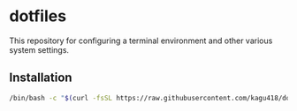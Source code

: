 # dotfiles

This repository for configuring a terminal environment and other various system settings.

## Installation

```sh
/bin/bash -c "$(curl -fsSL https://raw.githubusercontent.com/kagu418/dotfiles/HEAD/install.sh)"
```
